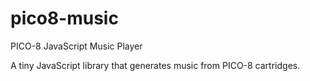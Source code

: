 # pico8-music

PICO-8 JavaScript Music Player

A tiny JavaScript library that generates music from PICO-8 cartridges.
